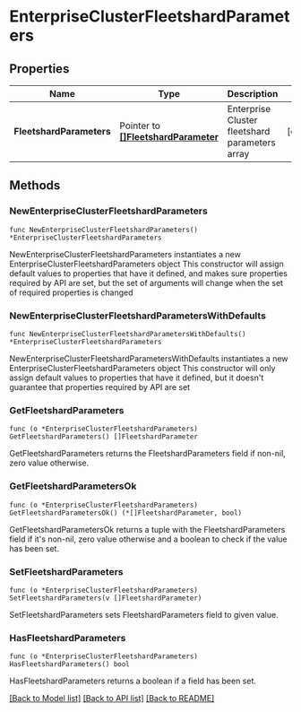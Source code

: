 # EnterpriseClusterFleetshardParameters

## Properties

Name | Type | Description | Notes
------------ | ------------- | ------------- | -------------
**FleetshardParameters** | Pointer to [**[]FleetshardParameter**](FleetshardParameter.md) | Enterprise Cluster fleetshard parameters array | [optional] 

## Methods

### NewEnterpriseClusterFleetshardParameters

`func NewEnterpriseClusterFleetshardParameters() *EnterpriseClusterFleetshardParameters`

NewEnterpriseClusterFleetshardParameters instantiates a new EnterpriseClusterFleetshardParameters object
This constructor will assign default values to properties that have it defined,
and makes sure properties required by API are set, but the set of arguments
will change when the set of required properties is changed

### NewEnterpriseClusterFleetshardParametersWithDefaults

`func NewEnterpriseClusterFleetshardParametersWithDefaults() *EnterpriseClusterFleetshardParameters`

NewEnterpriseClusterFleetshardParametersWithDefaults instantiates a new EnterpriseClusterFleetshardParameters object
This constructor will only assign default values to properties that have it defined,
but it doesn't guarantee that properties required by API are set

### GetFleetshardParameters

`func (o *EnterpriseClusterFleetshardParameters) GetFleetshardParameters() []FleetshardParameter`

GetFleetshardParameters returns the FleetshardParameters field if non-nil, zero value otherwise.

### GetFleetshardParametersOk

`func (o *EnterpriseClusterFleetshardParameters) GetFleetshardParametersOk() (*[]FleetshardParameter, bool)`

GetFleetshardParametersOk returns a tuple with the FleetshardParameters field if it's non-nil, zero value otherwise
and a boolean to check if the value has been set.

### SetFleetshardParameters

`func (o *EnterpriseClusterFleetshardParameters) SetFleetshardParameters(v []FleetshardParameter)`

SetFleetshardParameters sets FleetshardParameters field to given value.

### HasFleetshardParameters

`func (o *EnterpriseClusterFleetshardParameters) HasFleetshardParameters() bool`

HasFleetshardParameters returns a boolean if a field has been set.


[[Back to Model list]](../README.md#documentation-for-models) [[Back to API list]](../README.md#documentation-for-api-endpoints) [[Back to README]](../README.md)


